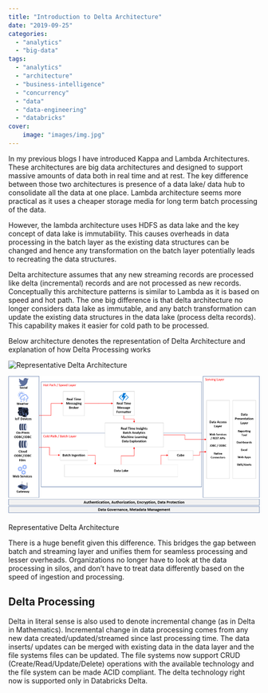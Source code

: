 ```yaml
---
title: "Introduction to Delta Architecture"
date: "2019-09-25"
categories: 
  - "analytics"
  - "big-data"
tags: 
  - "analytics"
  - "architecture"
  - "business-intelligence"
  - "concurrency"
  - "data"
  - "data-engineering"
  - "databricks"
cover:
    image: "images/img.jpg"
---
```


In my previous blogs I have introduced Kappa and Lambda Architectures.  These architectures are big data architectures and designed to support massive amounts of data both in real time and at rest. The key difference between those two architectures is presence of a data lake/ data hub to consolidate all the data at one place. Lambda architecture seems more practical as it uses a cheaper storage media for long term batch processing of the data.

However, the lambda architecture uses HDFS as data lake and the key concept of data lake is immutability. This causes overheads in data processing in the batch layer as the existing data structures can be changed and hence any transformation on the batch layer potentially leads to recreating the data structures.

Delta architecture assumes that any new streaming records are processed like delta (incremental) records and are not processed as new records. Conceptually this architecture patterns is similar to Lambda as it is based on speed and hot path. The one big difference is that delta architecture no longer considers data lake as immutable, and any batch transformation can update the existing data structures in the data lake (process delta records). This capability makes it easier for cold path to be processed.

Below architecture denotes the representation of Delta Architecture and explanation of how Delta Processing works



<img src="images/img\_5eaf44a8c78cb.png" alt="Representative Delta Architecture" />

![Representative Delta Architecture](images/img_5eaf44a8c78cb.png)

Representative Delta Architecture

There is a huge benefit given this difference. This bridges the gap between batch and streaming layer and unifies them for seamless processing and lesser overheads. Organizations no longer have to look at the data processing in silos, and don’t have to treat data differently based on the speed of ingestion and processing.

## Delta Processing

Delta in literal sense is also used to denote incremental change (as in Delta in Mathematics). Incremental change in data processing comes from any new data created/updated/streamed since last processing time. The data inserts/ updates can be merged with existing data in the data layer and the file systems files can be updated. The file systems now support CRUD (Create/Read/Update/Delete) operations with the available technology and the file system can be made ACID compliant. The delta technology right now is supported only in Databricks Delta.
